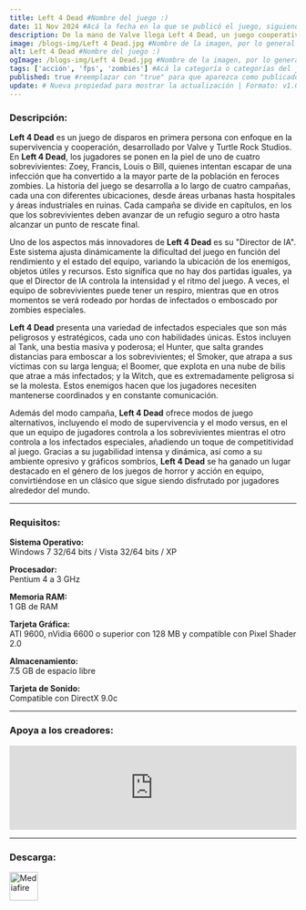 ```yaml
---
title: Left 4 Dead #Nombre del juego :)
date: 11 Nov 2024 #Acá la fecha en la que se publicó el juego, siguiendo este formato: Dia "30", Mes "Oct", Año "2024" = como debe quedar: 30 Oct 2024
description: De la mano de Valve llega Left 4 Dead, un juego cooperativo de acción y terror en el que hasta cuatro jugadores se enfrentan a hordas de zombis y a terroríficos monstruos mutantes en una épica lucha por la supervivencia. #Acá una mini descripción del juego
image: /blogs-img/Left 4 Dead.jpg #Nombre de la imagen, por lo general es exactamente el mismo nombre que el juego excluyendo lo ":" (Dos puntos)
alt: Left 4 Dead #Nombre del juego :)
ogImage: /blogs-img/Left 4 Dead.jpg #Nombre de la imagen, por lo general es exactamente el mismo nombre que el juego excluyendo lo ":" (Dos puntos)
tags: ['acción', 'fps', 'zombies'] #Acá la categoría o categorías del juego, si es más de una se coloca en este formato: ['categoría1', 'categoría2']
published: true #reemplazar con "true" para que aparezca como publicado
update: # Nueva propiedad para mostrar la actualización | Formato: v1.0.0
---
```


<!--En VSCode seleccionando una palabra, por ejemplo: "Left 4 Dead" y apretando Ctrl+F2 se seleccionan todas las palabras iguales-->

### Descripción:
**Left 4 Dead** es un juego de disparos en primera persona con enfoque en la supervivencia y cooperación, desarrollado por Valve y Turtle Rock Studios. En **Left 4 Dead**, los jugadores se ponen en la piel de uno de cuatro sobrevivientes: Zoey, Francis, Louis o Bill, quienes intentan escapar de una infección que ha convertido a la mayor parte de la población en feroces zombies. La historia del juego se desarrolla a lo largo de cuatro campañas, cada una con diferentes ubicaciones, desde áreas urbanas hasta hospitales y áreas industriales en ruinas. Cada campaña se divide en capítulos, en los que los sobrevivientes deben avanzar de un refugio seguro a otro hasta alcanzar un punto de rescate final.

Uno de los aspectos más innovadores de **Left 4 Dead** es su "Director de IA". Este sistema ajusta dinámicamente la dificultad del juego en función del rendimiento y el estado del equipo, variando la ubicación de los enemigos, objetos útiles y recursos. Esto significa que no hay dos partidas iguales, ya que el Director de IA controla la intensidad y el ritmo del juego. A veces, el equipo de sobrevivientes puede tener un respiro, mientras que en otros momentos se verá rodeado por hordas de infectados o emboscado por zombies especiales.

**Left 4 Dead** presenta una variedad de infectados especiales que son más peligrosos y estratégicos, cada uno con habilidades únicas. Estos incluyen al Tank, una bestia masiva y poderosa; el Hunter, que salta grandes distancias para emboscar a los sobrevivientes; el Smoker, que atrapa a sus víctimas con su larga lengua; el Boomer, que explota en una nube de bilis que atrae a más infectados; y la Witch, que es extremadamente peligrosa si se la molesta. Estos enemigos hacen que los jugadores necesiten mantenerse coordinados y en constante comunicación.

Además del modo campaña, **Left 4 Dead** ofrece modos de juego alternativos, incluyendo el modo de supervivencia y el modo versus, en el que un equipo de jugadores controla a los sobrevivientes mientras el otro controla a los infectados especiales, añadiendo un toque de competitividad al juego. Gracias a su jugabilidad intensa y dinámica, así como a su ambiente opresivo y gráficos sombríos, **Left 4 Dead** se ha ganado un lugar destacado en el género de los juegos de horror y acción en equipo, convirtiéndose en un clásico que sigue siendo disfrutado por jugadores alrededor del mundo.
<!--Prompt para Chat-GPT: Hazme una descripción para el juego "Left 4 Dead" y cada que menciones "Left 4 Dead" ponlo en negrita -->

---

### Requisitos:
**Sistema Operativo:**  
Windows 7 32/64 bits / Vista 32/64 bits / XP

**Procesador:**  
Pentium 4 a 3 GHz

**Memoria RAM:**  
1 GB de RAM

**Tarjeta Gráfica:**  
ATI 9600, nVidia 6600 o superior con 128 MB y compatible con Pixel Shader 2.0

**Almacenamiento:**  
7.5 GB de espacio libre

**Tarjeta de Sonido:**  
Compatible con DirectX 9.0c

<!--Si falta o sobra un requisito se quita o se agrega manteniendo el mismo formato-->

---

### Apoya a los creadores:
<iframe src="https://store.steampowered.com/widget/500/" frameborder="0" style="background-color: transparent; width: 100% !important; aspect-ratio: 646 / 190;"></iframe>

<!--Reemplazar los numeros (AppID) del juego (en este caso 2668510) por el numero (AppID) correspondiente con el juego a publicar-->
<!--El AppID se encuentra en la URL del Juego en Steam-->

---

### Descarga:

[<img src="https://gist.github.com/cxmeel/0dbc95191f239b631c3874f4ccf114e2/raw/download.svg" alt="Mediafire" height="50" />](https://www.mediafire.com/file/b9imbrw21u3r6kh/Left+4+Dead.zip/file)

<!-- # se debe reemplazar por el link de descarga-->

<!--NOMBRE-DEL-SERVICIO se debe reemplazar por el servicio donde está subido el juego-->